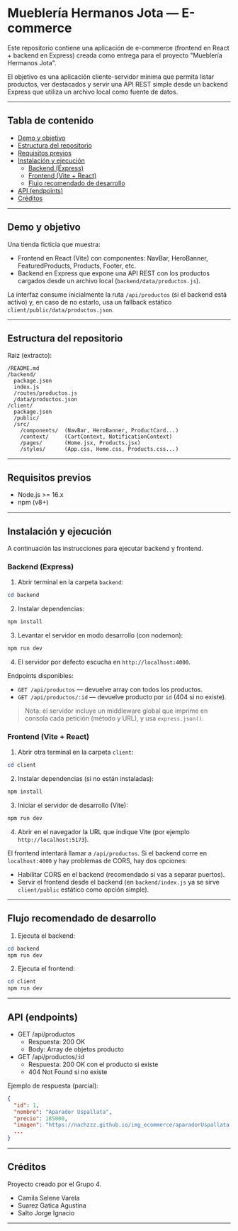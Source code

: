 # Mueblería Hermanos Jota — E-commerce

Este repositorio contiene una aplicación de e-commerce (frontend en React + backend en Express) creada como entrega para el proyecto "Mueblería Hermanos Jota".

El objetivo es una aplicación cliente-servidor mínima que permita listar productos, ver destacados y servir una API REST simple desde un backend Express que utiliza un archivo local como fuente de datos.

---

## Tabla de contenido
- [Demo y objetivo](#demo-y-objetivo)
- [Estructura del repositorio](#estructura-del-repositorio)
- [Requisitos previos](#requisitos-previos)
- [Instalación y ejecución](#instalación-y-ejecución)
  - [Backend (Express)](#backend-express)
  - [Frontend (Vite + React)](#frontend-vite--react)
  - [Flujo recomendado de desarrollo](#flujo-recomendado-de-desarrollo)
- [API (endpoints)](#api-endpoints)
- [Créditos](#créditos)

---

## Demo y objetivo
Una tienda ficticia que muestra:
- Frontend en React (Vite) con componentes: NavBar, HeroBanner, FeaturedProducts, Products, Footer, etc.
- Backend en Express que expone una API REST con los productos cargados desde un archivo local (`backend/data/productos.js`).

La interfaz consume inicialmente la ruta `/api/productos` (si el backend está activo) y, en caso de no estarlo, usa un fallback estático `client/public/data/productos.json`.

---

## Estructura del repositorio

Raíz (extracto):

```
/README.md
/backend/
  package.json
  index.js
  /routes/productos.js
  /data/productos.json
/client/
  package.json
  /public/
  /src/
    /components/  (NavBar, HeroBanner, ProductCard...)
    /context/     (CartContext, NotificationContext)
    /pages/       (Home.jsx, Products.jsx)
    /styles/      (App.css, Home.css, Products.css...)
```

---

## Requisitos previos
- Node.js >= 16.x
- npm (v8+)

---

## Instalación y ejecución
A continuación las instrucciones para ejecutar backend y frontend.

### Backend (Express)
1. Abrir terminal en la carpeta `backend`:
```powershell
cd backend
```
2. Instalar dependencias:
```powershell
npm install
```
3. Levantar el servidor en modo desarrollo (con nodemon):
```powershell
npm run dev
```
4. El servidor por defecto escucha en `http://localhost:4000`.

Endpoints disponibles:
- `GET /api/productos` — devuelve array con todos los productos.
- `GET /api/productos/:id` — devuelve producto por `id` (404 si no existe).

> Nota: el servidor incluye un middleware global que imprime en consola cada petición (método y URL), y usa `express.json()`.

### Frontend (Vite + React)
1. Abrir otra terminal en la carpeta `client`:
```powershell
cd client
```
2. Instalar dependencias (si no están instaladas):
```powershell
npm install
```
3. Iniciar el servidor de desarrollo (Vite):
```powershell
npm run dev
```
4. Abrir en el navegador la URL que indique Vite (por ejemplo `http://localhost:5173`).

El frontend intentará llamar a `/api/productos`. Si el backend corre en `localhost:4000` y hay problemas de CORS, hay dos opciones:
- Habilitar CORS en el backend (recomendado si vas a separar puertos).
- Servir el frontend desde el backend (en `backend/index.js` ya se sirve `client/public` estático como opción simple).

---

## Flujo recomendado de desarrollo
1. Ejecuta el backend:
```powershell
cd backend
npm run dev
```
2. Ejecuta el frontend:
```powershell
cd client
npm run dev
```

---

## API (endpoints)
- GET /api/productos
  - Respuesta: 200 OK
  - Body: Array de objetos producto
- GET /api/productos/:id
  - Respuesta: 200 OK con el producto si existe
  - 404 Not Found si no existe

Ejemplo de respuesta (parcial):
```json
{
  "id": 1,
  "nombre": "Aparador Uspallata",
  "precio": 185000,
  "imagen": "https://nachzzz.github.io/img_ecommerce/aparadorUspallata.png",
  ...
}
```

---

## Créditos
Proyecto creado por el Grupo 4.
- Camila Selene Varela
- Suarez Gatica Agustina
- Salto Jorge Ignacio

---
